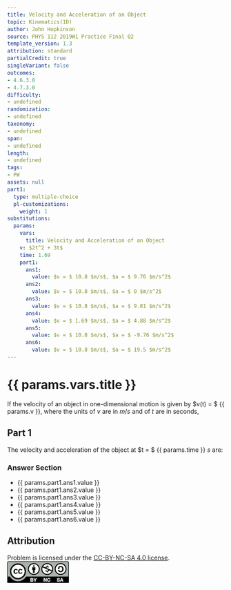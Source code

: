 ```yaml
---
title: Velocity and Acceleration of an Object
topic: Kinematics(1D)
author: John Hopkinson
source: PHYS 112 2019W1 Practice Final Q2
template_version: 1.3
attribution: standard
partialCredit: true
singleVariant: false
outcomes:
- 4.6.3.0
- 4.7.3.0
difficulty:
- undefined
randomization:
- undefined
taxonomy:
- undefined
span:
- undefined
length:
- undefined
tags:
- PW
assets: null
part1:
  type: multiple-choice
  pl-customizations:
    weight: 1
substitutions:
  params:
    vars:
      title: Velocity and Acceleration of an Object
    v: $2t^2 + 3t$
    time: 1.69
    part1:
      ans1:
        value: $v = $ 10.8 $m/s$, $a = $ 9.76 $m/s^2$
      ans2:
        value: $v = $ 10.8 $m/s$, $a = $ 0 $m/s^2$
      ans3:
        value: $v = $ 10.8 $m/s$, $a = $ 9.81 $m/s^2$
      ans4:
        value: $v = $ 1.69 $m/s$, $a = $ 4.88 $m/s^2$
      ans5:
        value: $v = $ 10.8 $m/s$, $a = $ -9.76 $m/s^2$
      ans6:
        value: $v = $ 10.8 $m/s$, $a = $ 19.5 $m/s^2$
---
```

# {{ params.vars.title }}
If the velocity of an object in one-dimensional motion is given by $v(t) = $ {{ params.v }}, where the units of $v$ are in $m/s$ and of $t$ are in seconds,

## Part 1

The velocity and acceleration of the object at $t = $ {{ params.time }} $s$ are:

### Answer Section

- {{ params.part1.ans1.value }}
- {{ params.part1.ans2.value }}
- {{ params.part1.ans3.value }}
- {{ params.part1.ans4.value }}
- {{ params.part1.ans5.value }}
- {{ params.part1.ans6.value }}

## Attribution

Problem is licensed under the [CC-BY-NC-SA 4.0 license](https://creativecommons.org/licenses/by-nc-sa/4.0/).<br> ![The Creative Commons 4.0 license requiring attribution-BY, non-commercial-NC, and share-alike-SA license.](https://raw.githubusercontent.com/firasm/bits/master/by-nc-sa.png)